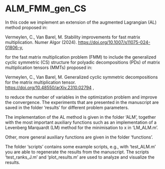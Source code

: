 # ALM_FMM_gen_CS
In this code we implement an extension of the augmented Lagrangian (AL) method proposed in:

Vermeylen, C., Van Barel, M. Stability improvements for fast matrix multiplication. Numer Algor (2024). https://doi.org/10.1007/s11075-024-01806-y,

for the fast matrix multiplication problem (FMM) to include the generalized cyclic symmetric (CS) structure for polyadic decompositions (PDs) of matrix multiplication tensors (MMTs) proposed in:

Vermeylen, C., Van Barel, M. Generalized cyclic symmetric decompositions for the matrix multiplication tensor. https://doi.org/10.48550/arXiv.2310.02794 ,

to reduce the number of variables in the optimization problem and improve the convergence. The experiments that are presented in the manuscript are saved in the folder ‘results’ for different problem parameters.

The implementation of the AL method is given in the folder ‘ALM’, together with the most important auxiliary functions such as an implementation of a Levenberg Marquardt (LM) method for the minimisation to x in ‘LM_ALM.m’.

Other, more general auxiliary functions are given in the folder ‘functions’.

The folder ‘scripts’ contains some example scripts, e.g., with ‘test_ALM.m’ you are able to regenerate the results from the manuscript. The scripts ‘test_ranks_J.m’ and ‘plot_results.m’ are used to analyze and visualize the results.
